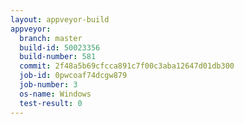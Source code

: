 ```yaml
---
layout: appveyor-build
appveyor:
  branch: master
  build-id: 50023356
  build-number: 581
  commit: 2f48a5b69cfcca891c7f00c3aba12647d01db300
  job-id: 0pwcoaf74dcgw879
  job-number: 3
  os-name: Windows
  test-result: 0
---
```

